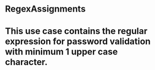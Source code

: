 # RegexAssignments
# This use case contains the regular expression for password validation with minimum 1 upper case character.
